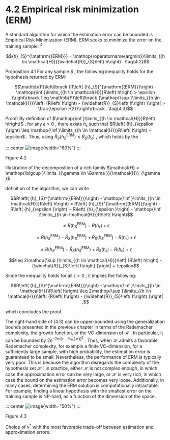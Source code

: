 # 4.2 Empirical risk minimization (ERM) 
A standard algorithm for which the estimation error can be bounded is
Empirical Risk Minimization (ERM). ERM seeks to minimize the error on
the training sample: ${}^{4}$

$${h}_{S}^{\mathrm{{ERM}}} = \mathop{\operatorname{argmin}}\limits_{{h \in \mathcal{H}}}{\widehat{R}}_{S}\left( h\right) . \tag{4.2}$$

Proposition 4.1 For any sample $S$ , the following inequality holds for
the hypothesis returned by ERM:

$$\mathbb{P}\left\lbrack {R\left( {h}_{S}^{\mathrm{{ERM}}}\right) - \mathop{\inf }\limits_{{h \in \mathcal{H}}}R\left( h\right) > \epsilon }\right\rbrack \leq \mathbb{P}\left\lbrack {\mathop{\sup }\limits_{{h \in \mathcal{H}}}\left| {R\left( h\right) - {\widehat{R}}_{S}\left( h\right) }\right| > \frac{\epsilon }{2}}\right\rbrack . \tag{4.3}$$

Proof: By definition of
$\mathop{\inf }\limits_{{h \in \mathcal{H}}}R\left( h\right)$ , for any
$\epsilon > 0$ , there exists ${h}_{\epsilon }$ such that
$R\left( {h}_{\epsilon }\right) \leq \mathop{\inf }\limits_{{h \in \mathcal{H}}}R\left( h\right) + \epsilon$
. Thus, using
${\widehat{R}}_{S}\left( {h}_{S}^{\mathrm{{ERM}}}\right) \leq {\widehat{R}}_{S}\left( {h}_{\epsilon }\right)$
, which holds by the

::: center
![image](images/019145d2-cc04-715a-aec7-5f9a00e87681_35_270236.jpg){width="60%"}
:::

Figure 4.2

Illustration of the decomposition of a rich family
$\mathcal{H} = \mathop{\bigcup }\limits_{{\gamma \in \Gamma }}{\mathcal{H}}_{\gamma }$
.

definition of the algorithm, we can write

$$R\left( {h}_{S}^{\mathrm{{ERM}}}\right) - \mathop{\inf }\limits_{{h \in \mathcal{H}}}R\left( h\right) = R\left( {h}_{S}^{\mathrm{{ERM}}}\right) - R\left( {h}_{\epsilon }\right) + R\left( {h}_{\epsilon }\right) - \mathop{\inf }\limits_{{h \in \mathcal{H}}}R\left( h\right)$$

$$\leq R\left( {h}_{S}^{\mathrm{{ERM}}}\right) - R\left( {h}_{\epsilon }\right) + \epsilon$$

$$= R\left( {h}_{S}^{\mathrm{{ERM}}}\right) - {\widehat{R}}_{S}\left( {h}_{S}^{\mathrm{{ERM}}}\right) + {\widehat{R}}_{S}\left( {h}_{S}^{\mathrm{{ERM}}}\right) - R\left( {h}_{\epsilon }\right) + \epsilon$$

$$\leq R\left( {h}_{S}^{\mathrm{{ERM}}}\right) - {\widehat{R}}_{S}\left( {h}_{S}^{\mathrm{{ERM}}}\right) + {\widehat{R}}_{S}\left( {h}_{\epsilon }\right) - R\left( {h}_{\epsilon }\right) + \epsilon$$

$$\leq 2\mathop{\sup }\limits_{{h \in \mathcal{H}}}\left| {R\left( h\right) - {\widehat{R}}_{S}\left( h\right) }\right| + \epsilon$$

Since the inequality holds for all $\epsilon > 0$ , it implies the
following:

$$R\left( {h}_{S}^{\mathrm{{ERM}}}\right) - \mathop{\inf }\limits_{{h \in \mathcal{H}}}R\left( h\right) \leq 2\mathop{\sup }\limits_{{h \in \mathcal{H}}}\left| {R\left( h\right) - {\widehat{R}}_{S}\left( h\right) }\right| ,$$

which concludes the proof.

The right-hand side of (4.3) can be upper-bounded using the
generalization bounds presented in the previous chapter in terms of the
Rademacher complexity, the growth function, or the VC-dimension of
$\mathcal{H}$ . In particular, it can be bounded by
$2{e}^{-{2m}{\left\lbrack \epsilon - {\Re }_{m}\left( \mathcal{H}\right) \right\rbrack }^{2}}$
. Thus, when $\mathcal{H}$ admits a favorable Rademacher complexity, for
example a finite VC-dimension, for a sufficiently large sample, with
high probability, the estimation error is guaranteed to be small.
Nevertheless, the performance of ERM is typically very poor. This is
because the algorithm disregards the complexity of the hypothesis set
$\mathcal{H}$ : in practice, either $\mathcal{H}$ is not complex enough,
in which case the approximation error can be very large, or
$\mathcal{H}$ is very rich, in which case the bound on the estimation
error becomes very loose. Additionally, in many cases, determining the
ERM solution is computationally intractable. For example, finding a
linear hypothesis with the smallest error on the training sample is
NP-hard, as a function of the dimension of the space.

::: center
![image](images/019145d2-cc04-715a-aec7-5f9a00e87681_36_798890.jpg){width="50%"}
:::

Figure 4.3

Choice of ${\gamma }^{ * }$ with the most favorable trade-off between
estimation and approximation errors.